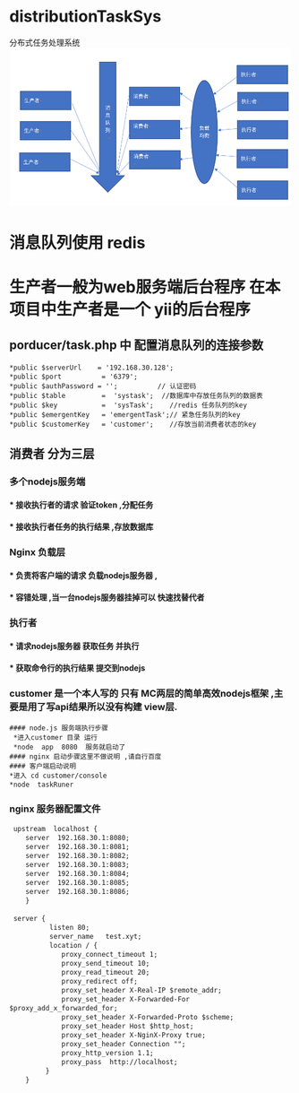 # distributionTaskSys
分布式任务处理系统
![image](https://github.com/gw123/distributionTaskSys/blob/master/image/1.png?raw=true)

# 消息队列使用 redis 

# 生产者一般为web服务端后台程序 在本项目中生产者是一个 yii的后台程序 
   ## porducer/task.php 中 配置消息队列的连接参数  
    *public $serverUrl    = '192.168.30.128';
    *public $port          = '6379';
    *public $authPassword = '';          // 认证密码
    *public $table         =  'systask';  //数据库中存放任务队列的数据表
    *public $key           =  'sysTask';    //redis 任务队列的key
    *public $emergentKey   = 'emergentTask';// 紧急任务队列的key
    *public $customerKey   = 'customer';    //存放当前消费者状态的key
    
## 消费者 分为三层  
  ### 多个nodejs服务端 
  #### * 接收执行者的请求 验证token ,分配任务 
  #### * 接收执行者任务的执行结果 ,存放数据库 
  
  ### Nginx 负载层
  #### * 负责将客户端的请求 负载nodejs服务器 , 
  #### * 容错处理 ,当一台nodejs服务器挂掉可以 快速找替代者
  
  ### 执行者
  #### * 请求nodejs服务器 获取任务 并执行
  #### * 获取命令行的执行结果 提交到nodejs
  
  
  
  ### customer 是一个本人写的 只有 MC两层的简单高效nodejs框架 ,主要是用了写api结果所以没有构建 view层.
    #### node.js 服务端执行步骤  
     *进入customer 目录 运行
     *node  app  8080  服务就启动了
    #### nginx 启动步骤这里不做说明 ,请自行百度
    #### 客户端启动说明
    *进入 cd customer/console 
    *node  taskRuner
    
  ### nginx 服务器配置文件
  
  ``` 
   upstream  localhost {
      server  192.168.30.1:8080;
      server  192.168.30.1:8081;
      server  192.168.30.1:8082;
      server  192.168.30.1:8083;
      server  192.168.30.1:8084;
      server  192.168.30.1:8085;
      server  192.168.30.1:8086;
      }
   
   server {  
            listen 80;  
            server_name   test.xyt;  
            location / { 
               proxy_connect_timeout 1; 
               proxy_send_timeout 10; 
               proxy_read_timeout 20; 
               proxy_redirect off;  
               proxy_set_header X-Real-IP $remote_addr;  
               proxy_set_header X-Forwarded-For $proxy_add_x_forwarded_for;  
               proxy_set_header X-Forwarded-Proto $scheme;  
               proxy_set_header Host $http_host;  
               proxy_set_header X-NginX-Proxy true;  
               proxy_set_header Connection "";  
               proxy_http_version 1.1;  
               proxy_pass  http://localhost;  
           }  
      }  
      
```
